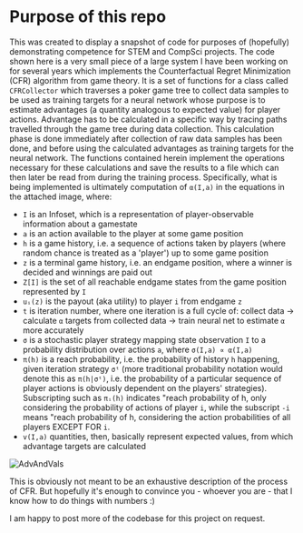 # Purpose of this repo
This was created to display a snapshot of code for purposes of (hopefully) demonstrating competence for STEM and CompSci projects.
The code shown here is a very small piece of a large system I have been working on for several years which implements the Counterfactual Regret Minimization (CFR) algorithm from game theory. It is a set of functions for a class called `CFRCollector` which traverses a poker game tree to collect data samples to be used as training targets for a neural network whose purpose is to estimate advantages (a quantity analogous to expected value) for player actions. Advantage has to be calculated in a specific way by tracing paths travelled through the game tree during data collection. This calculation phase is done immediately after collection of raw data samples has been done, and before using the calculated advantages as training targets for the neural network. The functions contained herein implement the operations necessary for these calculations and save the results to a file which can then later be read from during the training process. Specifically, what is being implemented is ultimately computation of `α(I,a)` in the equations in the attached image, where:

* `I` is an Infoset, which is a representation of player-observable information about a gamestate
* `a` is an action available to the player at some game position
* `h` is a game history, i.e. a sequence of actions taken by players (where random chance is treated as a 'player') up to some game position
* `z` is a terminal game history, i.e. an endgame position, where a winner is decided and winnings are paid out
* `Z[I]` is the set of all reachable endgame states from the game position represented by `I`
* `uᵢ(z)` is the payout (aka utility) to player `i` from endgame `z`
* `t` is iteration number, where one iteration is a full cycle of: collect data → calculate `α` targets from collected data → train neural net to estimate `α` more accurately
* `σ` is a stochastic player strategy mapping state observation `I` to a probability distribution over actions `a`, where `σ(I,a) ∝ α(I,a)`
* `π(h)` is a reach probability, i.e. the probability of history `h` happening, given iteration strategy `σᵗ` (more traditional probability notation would denote this as `π(h|σᵗ)`, i.e. the probability of a particular sequence of player actions is obviously dependent on the players' strategies). Subscripting such as `πᵢ(h)` indicates "reach probability of h, only considering the probability of actions of player `i`, while the subscript `-i` means "reach probability of h, considering the action probabilities of all players EXCEPT FOR `i`.
* `v(I,a)` quantities, then, basically represent expected values, from which advantage targets are calculated
  
![AdvAndVals](https://github.com/user-attachments/assets/44ec0e5e-9e87-429d-b431-1ff84224728a)

This is obviously not meant to be an exhaustive description of the process of CFR. But hopefully it's enough to convince you - whoever you are - that I know how to do things with numbers :)

I am happy to post more of the codebase for this project on request.
